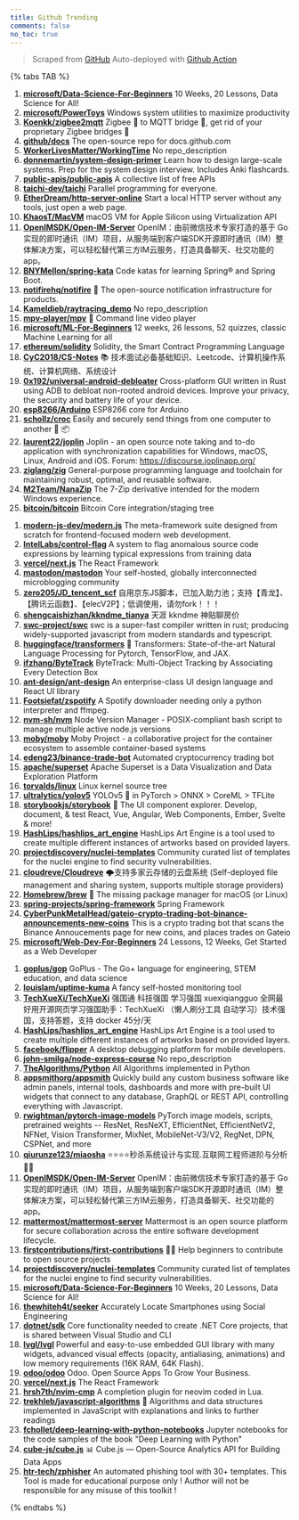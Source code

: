 ```yaml
---
title: Github Trending
comments: false
no_toc: true
---
```


> Scraped from [GitHub](https://github.com/trending)
Auto-deployed with [Github Action](https://docs.github.com/en/actions)

{% tabs TAB %}
<!-- tab Daily -->
1. [**microsoft/Data-Science-For-Beginners**](https://github.com/microsoft/Data-Science-For-Beginners)
10 Weeks, 20 Lessons, Data Science for All!
2. [**microsoft/PowerToys**](https://github.com/microsoft/PowerToys)
Windows system utilities to maximize productivity
3. [**Koenkk/zigbee2mqtt**](https://github.com/Koenkk/zigbee2mqtt)
Zigbee 🐝 to MQTT bridge 🌉, get rid of your proprietary Zigbee bridges 🔨
4. [**github/docs**](https://github.com/github/docs)
The open-source repo for docs.github.com
5. [**WorkerLivesMatter/WorkingTime**](https://github.com/WorkerLivesMatter/WorkingTime)
No repo_description
6. [**donnemartin/system-design-primer**](https://github.com/donnemartin/system-design-primer)
Learn how to design large-scale systems. Prep for the system design interview. Includes Anki flashcards.
7. [**public-apis/public-apis**](https://github.com/public-apis/public-apis)
A collective list of free APIs
8. [**taichi-dev/taichi**](https://github.com/taichi-dev/taichi)
Parallel programming for everyone.
9. [**EtherDream/http-server-online**](https://github.com/EtherDream/http-server-online)
Start a local HTTP server without any tools, just open a web page.
10. [**KhaosT/MacVM**](https://github.com/KhaosT/MacVM)
macOS VM for Apple Silicon using Virtualization API
11. [**OpenIMSDK/Open-IM-Server**](https://github.com/OpenIMSDK/Open-IM-Server)
OpenIM：由前微信技术专家打造的基于 Go 实现的即时通讯（IM）项目，从服务端到客户端SDK开源即时通讯（IM）整体解决方案，可以轻松替代第三方IM云服务，打造具备聊天、社交功能的app。
12. [**BNYMellon/spring-kata**](https://github.com/BNYMellon/spring-kata)
Code katas for learning Spring® and Spring Boot.
13. [**notifirehq/notifire**](https://github.com/notifirehq/notifire)
🚀 The open-source notification infrastructure for products.
14. [**Kameldieb/raytracing_demo**](https://github.com/Kameldieb/raytracing_demo)
No repo_description
15. [**mpv-player/mpv**](https://github.com/mpv-player/mpv)
🎥 Command line video player
16. [**microsoft/ML-For-Beginners**](https://github.com/microsoft/ML-For-Beginners)
12 weeks, 26 lessons, 52 quizzes, classic Machine Learning for all
17. [**ethereum/solidity**](https://github.com/ethereum/solidity)
Solidity, the Smart Contract Programming Language
18. [**CyC2018/CS-Notes**](https://github.com/CyC2018/CS-Notes)
📚 技术面试必备基础知识、Leetcode、计算机操作系统、计算机网络、系统设计
19. [**0x192/universal-android-debloater**](https://github.com/0x192/universal-android-debloater)
Cross-platform GUI written in Rust using ADB to debloat non-rooted android devices. Improve your privacy, the security and battery life of your device.
20. [**esp8266/Arduino**](https://github.com/esp8266/Arduino)
ESP8266 core for Arduino
21. [**schollz/croc**](https://github.com/schollz/croc)
Easily and securely send things from one computer to another 🐊 📦
22. [**laurent22/joplin**](https://github.com/laurent22/joplin)
Joplin - an open source note taking and to-do application with synchronization capabilities for Windows, macOS, Linux, Android and iOS. Forum: https://discourse.joplinapp.org/
23. [**ziglang/zig**](https://github.com/ziglang/zig)
General-purpose programming language and toolchain for maintaining robust, optimal, and reusable software.
24. [**M2Team/NanaZip**](https://github.com/M2Team/NanaZip)
The 7-Zip derivative intended for the modern Windows experience.
25. [**bitcoin/bitcoin**](https://github.com/bitcoin/bitcoin)
Bitcoin Core integration/staging tree
<!-- endtab -->
<!-- tab Weekly -->
1. [**modern-js-dev/modern.js**](https://github.com/modern-js-dev/modern.js)
The meta-framework suite designed from scratch for frontend-focused modern web development.
2. [**IntelLabs/control-flag**](https://github.com/IntelLabs/control-flag)
A system to flag anomalous source code expressions by learning typical expressions from training data
3. [**vercel/next.js**](https://github.com/vercel/next.js)
The React Framework
4. [**mastodon/mastodon**](https://github.com/mastodon/mastodon)
Your self-hosted, globally interconnected microblogging community
5. [**zero205/JD_tencent_scf**](https://github.com/zero205/JD_tencent_scf)
自用京东JS脚本，已加入助力池；支持【青龙】、【腾讯云函数】、【elecV2P】；低调使用，请勿fork！！！
6. [**shengcaishizhan/kkndme_tianya**](https://github.com/shengcaishizhan/kkndme_tianya)
天涯 kkndme 神贴聊房价
7. [**swc-project/swc**](https://github.com/swc-project/swc)
swc is a super-fast compiler written in rust; producing widely-supported javascript from modern standards and typescript.
8. [**huggingface/transformers**](https://github.com/huggingface/transformers)
🤗 Transformers: State-of-the-art Natural Language Processing for Pytorch, TensorFlow, and JAX.
9. [**ifzhang/ByteTrack**](https://github.com/ifzhang/ByteTrack)
ByteTrack: Multi-Object Tracking by Associating Every Detection Box
10. [**ant-design/ant-design**](https://github.com/ant-design/ant-design)
An enterprise-class UI design language and React UI library
11. [**Footsiefat/zspotify**](https://github.com/Footsiefat/zspotify)
A Spotify downloader needing only a python interpreter and ffmpeg.
12. [**nvm-sh/nvm**](https://github.com/nvm-sh/nvm)
Node Version Manager - POSIX-compliant bash script to manage multiple active node.js versions
13. [**moby/moby**](https://github.com/moby/moby)
Moby Project - a collaborative project for the container ecosystem to assemble container-based systems
14. [**edeng23/binance-trade-bot**](https://github.com/edeng23/binance-trade-bot)
Automated cryptocurrency trading bot
15. [**apache/superset**](https://github.com/apache/superset)
Apache Superset is a Data Visualization and Data Exploration Platform
16. [**torvalds/linux**](https://github.com/torvalds/linux)
Linux kernel source tree
17. [**ultralytics/yolov5**](https://github.com/ultralytics/yolov5)
YOLOv5 🚀 in PyTorch > ONNX > CoreML > TFLite
18. [**storybookjs/storybook**](https://github.com/storybookjs/storybook)
📓 The UI component explorer. Develop, document, & test React, Vue, Angular, Web Components, Ember, Svelte & more!
19. [**HashLips/hashlips_art_engine**](https://github.com/HashLips/hashlips_art_engine)
HashLips Art Engine is a tool used to create multiple different instances of artworks based on provided layers.
20. [**projectdiscovery/nuclei-templates**](https://github.com/projectdiscovery/nuclei-templates)
Community curated list of templates for the nuclei engine to find security vulnerabilities.
21. [**cloudreve/Cloudreve**](https://github.com/cloudreve/Cloudreve)
🌩支持多家云存储的云盘系统 (Self-deployed file management and sharing system, supports multiple storage providers)
22. [**Homebrew/brew**](https://github.com/Homebrew/brew)
🍺 The missing package manager for macOS (or Linux)
23. [**spring-projects/spring-framework**](https://github.com/spring-projects/spring-framework)
Spring Framework
24. [**CyberPunkMetalHead/gateio-crypto-trading-bot-binance-announcements-new-coins**](https://github.com/CyberPunkMetalHead/gateio-crypto-trading-bot-binance-announcements-new-coins)
This is a crypto trading bot that scans the Binance Annoucements page for new coins, and places trades on Gateio
25. [**microsoft/Web-Dev-For-Beginners**](https://github.com/microsoft/Web-Dev-For-Beginners)
24 Lessons, 12 Weeks, Get Started as a Web Developer
<!-- endtab -->
<!-- tab Monthly -->
1. [**goplus/gop**](https://github.com/goplus/gop)
GoPlus - The Go+ language for engineering, STEM education, and data science
2. [**louislam/uptime-kuma**](https://github.com/louislam/uptime-kuma)
A fancy self-hosted monitoring tool
3. [**TechXueXi/TechXueXi**](https://github.com/TechXueXi/TechXueXi)
强国通 科技强国 学习强国 xuexiqiangguo 全网最好用开源网页学习强国助手：TechXueXi （懒人刷分工具 自动学习）技术强国，支持答题，支持 docker 45分/天
4. [**HashLips/hashlips_art_engine**](https://github.com/HashLips/hashlips_art_engine)
HashLips Art Engine is a tool used to create multiple different instances of artworks based on provided layers.
5. [**facebook/flipper**](https://github.com/facebook/flipper)
A desktop debugging platform for mobile developers.
6. [**john-smilga/node-express-course**](https://github.com/john-smilga/node-express-course)
No repo_description
7. [**TheAlgorithms/Python**](https://github.com/TheAlgorithms/Python)
All Algorithms implemented in Python
8. [**appsmithorg/appsmith**](https://github.com/appsmithorg/appsmith)
Quickly build any custom business software like admin panels, internal tools, dashboards and more with pre-built UI widgets that connect to any database, GraphQL or REST API, controlling everything with Javascript.
9. [**rwightman/pytorch-image-models**](https://github.com/rwightman/pytorch-image-models)
PyTorch image models, scripts, pretrained weights -- ResNet, ResNeXT, EfficientNet, EfficientNetV2, NFNet, Vision Transformer, MixNet, MobileNet-V3/V2, RegNet, DPN, CSPNet, and more
10. [**qiurunze123/miaosha**](https://github.com/qiurunze123/miaosha)
⭐⭐⭐⭐秒杀系统设计与实现.互联网工程师进阶与分析🙋🐓
11. [**OpenIMSDK/Open-IM-Server**](https://github.com/OpenIMSDK/Open-IM-Server)
OpenIM：由前微信技术专家打造的基于 Go 实现的即时通讯（IM）项目，从服务端到客户端SDK开源即时通讯（IM）整体解决方案，可以轻松替代第三方IM云服务，打造具备聊天、社交功能的app。
12. [**mattermost/mattermost-server**](https://github.com/mattermost/mattermost-server)
Mattermost is an open source platform for secure collaboration across the entire software development lifecycle.
13. [**firstcontributions/first-contributions**](https://github.com/firstcontributions/first-contributions)
🚀✨ Help beginners to contribute to open source projects
14. [**projectdiscovery/nuclei-templates**](https://github.com/projectdiscovery/nuclei-templates)
Community curated list of templates for the nuclei engine to find security vulnerabilities.
15. [**microsoft/Data-Science-For-Beginners**](https://github.com/microsoft/Data-Science-For-Beginners)
10 Weeks, 20 Lessons, Data Science for All!
16. [**thewhiteh4t/seeker**](https://github.com/thewhiteh4t/seeker)
Accurately Locate Smartphones using Social Engineering
17. [**dotnet/sdk**](https://github.com/dotnet/sdk)
Core functionality needed to create .NET Core projects, that is shared between Visual Studio and CLI
18. [**lvgl/lvgl**](https://github.com/lvgl/lvgl)
Powerful and easy-to-use embedded GUI library with many widgets, advanced visual effects (opacity, antialiasing, animations) and low memory requirements (16K RAM, 64K Flash).
19. [**odoo/odoo**](https://github.com/odoo/odoo)
Odoo. Open Source Apps To Grow Your Business.
20. [**vercel/next.js**](https://github.com/vercel/next.js)
The React Framework
21. [**hrsh7th/nvim-cmp**](https://github.com/hrsh7th/nvim-cmp)
A completion plugin for neovim coded in Lua.
22. [**trekhleb/javascript-algorithms**](https://github.com/trekhleb/javascript-algorithms)
📝 Algorithms and data structures implemented in JavaScript with explanations and links to further readings
23. [**fchollet/deep-learning-with-python-notebooks**](https://github.com/fchollet/deep-learning-with-python-notebooks)
Jupyter notebooks for the code samples of the book "Deep Learning with Python"
24. [**cube-js/cube.js**](https://github.com/cube-js/cube.js)
📊 Cube.js — Open-Source Analytics API for Building Data Apps
25. [**htr-tech/zphisher**](https://github.com/htr-tech/zphisher)
An automated phishing tool with 30+ templates. This Tool is made for educational purpose only ! Author will not be responsible for any misuse of this toolkit !
<!-- endtab -->
{% endtabs %}
